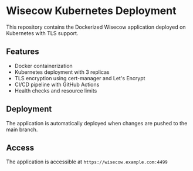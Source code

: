 # Wisecow Kubernetes Deployment

This repository contains the Dockerized Wisecow application deployed on Kubernetes with TLS support.

## Features

- Docker containerization
- Kubernetes deployment with 3 replicas
- TLS encryption using cert-manager and Let's Encrypt
- CI/CD pipeline with GitHub Actions
- Health checks and resource limits

## Deployment

The application is automatically deployed when changes are pushed to the main branch.

## Access

The application is accessible at `https://wisecow.example.com:4499`
